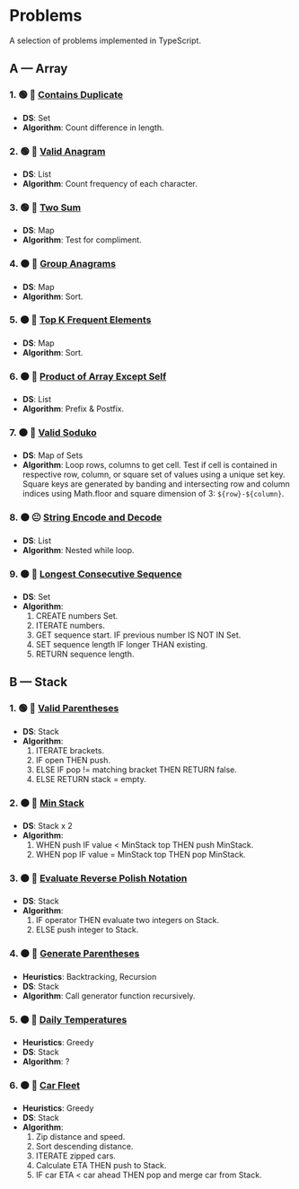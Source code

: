 # Problems

A selection of problems implemented in TypeScript.

## A — Array

### 1. 🟢 🙂 [Contains Duplicate](./src/array/contains-duplicate.ts)

- **DS**: Set
- **Algorithm**: Count difference in length.

### 2. 🟢 🙂 [Valid Anagram](./src/array/valid-anagram.ts)

- **DS**: List
- **Algorithm**: Count frequency of each character.

### 3. 🟢 🙂 [Two Sum](./src/array/two-sum.ts)

- **DS**: Map
- **Algorithm**: Test for compliment.

### 4. 🟠 🙂 [Group Anagrams](./src/array/group-anagrams.ts)

- **DS**: Map
- **Algorithm**: Sort.

### 5. 🟠 🙂 [Top K Frequent Elements](./src/array/top-k-frequent-elements.ts)

- **DS**: Map
- **Algorithm**: Sort.

### 6. 🟠 🙂 [Product of Array Except Self](./src/array/product-of-array-except-self.ts)

- **DS**: List
- **Algorithm**: Prefix & Postfix.

### 7. 🟠 🙂 [Valid Soduko](./src/array/valid-soduko.ts)

- **DS**: Map of Sets
- **Algorithm**: Loop rows, columns to get cell. Test if cell is contained in respective row, column, or square set of values using a unique set key. Square keys are generated by banding and intersecting row and column indices using Math.floor and square dimension of 3: `${row}-${column}`.

### 8. 🟠 😐 [String Encode and Decode](./src/array/string-encode-and-decode.ts)

- **DS**: List
- **Algorithm**: Nested while loop.

### 9. 🟠 🙂 [Longest Consecutive Sequence](./src/array/longest-consecutive-sequence.ts)

- **DS**: Set
- **Algorithm**:
  1. CREATE numbers Set.
  2. ITERATE numbers.
  3. GET sequence start. IF previous number IS NOT IN Set.
  4. SET sequence length IF longer THAN existing.
  5. RETURN sequence length.

## B — Stack

### 1. 🟢 🙂 [Valid Parentheses](./src/stack/valid-parentheses.ts)

- **DS**: Stack
- **Algorithm**:
  1. ITERATE brackets.
  2. IF open THEN push.
  3. ELSE IF pop != matching bracket THEN RETURN false.
  4. ELSE RETURN stack = empty.

### 2. 🟠 🙂 [Min Stack](./src/stack/min-stack.ts)

- **DS**: Stack x 2
- **Algorithm**:
  1. WHEN push IF value < MinStack top THEN push MinStack.
  2. WHEN pop IF value = MinStack top THEN pop MinStack.

### 3. 🟠 🙂 [Evaluate Reverse Polish Notation](./src/stack/evaluate-reverse-polish-notation.ts)

- **DS**: Stack
- **Algorithm**:
  1. IF operator THEN evaluate two integers on Stack.
  2. ELSE push integer to Stack.

### 4. 🟠 🙂 [Generate Parentheses](./src/stack/generate-parentheses.ts)

- **Heuristics**: Backtracking, Recursion
- **DS**: Stack
- **Algorithm**: Call generator function recursively.

### 5. 🟠 🙁 [Daily Temperatures](./src/stack/daily-temperatures.ts)

- **Heuristics**: Greedy
- **DS**: Stack
- **Algorithm**: ?

### 6. 🟠 🙂 [Car Fleet](./src/stack/car-fleet.ts)

- **Heuristics**: Greedy
- **DS**: Stack
- **Algorithm**:
  1. Zip distance and speed.
  2. Sort descending distance.
  3. ITERATE zipped cars.
  4. Calculate ETA THEN push to Stack.
  5. IF car ETA < car ahead THEN pop and merge car from Stack.
